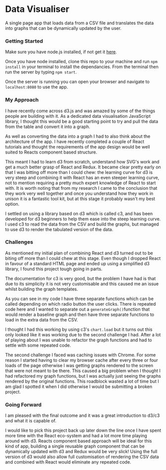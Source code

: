 # Data Visualiser

A single page app that loads data from a CSV file and translates the data into graphs that can be dynamically updated by the user.

### Getting Started

Make sure you have node.js installed, if not get it [here](https://nodejs.org/en/download/).

Once you have node installed, clone this repo to your machine and run ```npm install``` in your terminal to install the dependancies. From the terminal then run the server by typing ```npm start```.

Once the server is running you can open your browser and navigate to ```localhost:8080``` to use the app.

### My Approach

 I have recently come across d3.js and was amazed by some of the things people are building with it. As a dedicated data visualisation JavaScript library, I thought this would be a good starting point to try and pull the data from the table and convert it into a graph.

 As well as converting the data into a graph I had to also think about the architecture of the app. I have recently completed a couple of React tutorials and thought the requirements of the app design would be well suited to Reacts component based structure.

 This meant I had to learn d3 from scratch, understand how SVG's work and get a much better grasp of React and Redux. It became clear pretty early on that I was bitting off more than I could chew: the learning curve for d3 is very steep and combining it with React has an even steeper learning curve, not to mention requiring a pretty much expert knowledge of React to start with. It is worth noting that from my research I came to the conclusion that they work very well together and once you understand how they work in unison it is a fantastic tool kit, but at this stage it probably wasn't my best option.

 I settled on using a library based on d3 which is called c3, and has been developed for d3 beginners to help them ease into the steep learning curve. I used c3 to read the data from the CSV and build the graphs, but managed to use d3 to render the tabulated version of the data.

### Challenges

 As mentioned my initial plan of combining React and d3 turned out to be biting off more than I could chew at this stage. Even though I dropped React in favour of a standard HTML page and ended up using a simplified d3 library, I found this project tough going in parts.

 The documentation for c3 is very good, but the problem I have had is that due to its simplicity it is not very customisable and this caused me an issue whilst building the graph templates.

 As you can see in my code I have three separate functions which can be called depending on which radio button the user clicks. There is repeated code here and I wanted to separate out a ```generateGraph()```function that would render a baseline graph and then have three separate functions to load in the extra data from the CSV.

 I thought I had this working by using c3's ```chart.load``` but it turns out this only looked like it was working due to the second challenge I had. After a lot of playing about I was unable to refactor the graph functions and had to settle with some repeated code.

 The second challenge I faced was caching issues with Chrome. For some reason I started having to clear my browser cache after every three or four loads of the page otherwise I was getting graphs rendered to the screen that were not meant to be there. This caused a big problem when I thought I had refactored my graph functions, but I was actually just seeing the graphs rendered by the original functions. This roadblock wasted a lot of time but I am glad I spotted it when I did otherwise I would be submitting a broken project.

### Going Forward

I am pleased with the final outcome and it was a great introduction to d3/c3 and what it is capable of.

 I would like to pick this project back up later down the line once I have spent more time with the React eco-system and had a lot more time playing around with d3. Reacts component based approach will be ideal for this kind of app, building a single reusable graph component that can be dynamically updated with d3 and Redux would be very slick! Using the full version of d3 would also allow full customisation of rendering the CSV data and combined with React would eliminate any repeated code.
